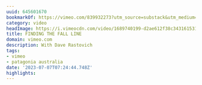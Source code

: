 ```yaml
---
uuid: 645601670
bookmarkOf: https://vimeo.com/839932273?utm_source=substack&utm_medium=email
category: video
headImage: https://i.vimeocdn.com/video/1689740199-d2ae612f38c343161531cdb2ab91d32bdd23be56ccd9795770244acd3d4754bb-d_295x166
title: FINDING THE FALL LINE
domain: vimeo.com
description: With Dave Rastovich
tags:
- vimeo
- patagonia australia
date: '2023-07-07T07:24:44.748Z'
highlights: 
---
```



